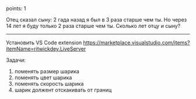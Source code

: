 
points: 1

Отец сказал сыну:
2 гада назад я был в 3 раза старше чем ты.
Но через 14 лет я буду только 2 раза старше чем ты.
Сколько лет отцу и сыну?

--------------------







Установить VS Code extension
https://marketplace.visualstudio.com/items?itemName=ritwickdey.LiveServer

Задачи:

1. поменять размер шарика
2. поменять цвет шарика
3. поменять скорость шарика
4. шарик должент отскакивать от границ

